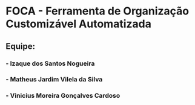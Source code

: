 # FOCA - Ferramenta de Organização Customizável Automatizada

## Equipe: 
### - Izaque dos Santos Nogueira
### - Matheus Jardim Vilela da Silva
### - Vinicius Moreira Gonçalves Cardoso
